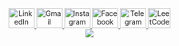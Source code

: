 <div align="center">
  <!-- LinkedIn -->
  <a href="https://www.linkedin.com/in/pavlo-kostereva-b830ba304/" target="_blank">
    <img src="https://raw.githubusercontent.com/maurodesouza/profile-readme-generator/master/src/assets/icons/social/linkedin/default.svg" width="52" height="40" alt="LinkedIn" />
  </a>  
  <!-- Gmail -->
  <a href="mailto:pavlokostereva@gmail.com" target="_blank">
    <img src="https://raw.githubusercontent.com/maurodesouza/profile-readme-generator/master/src/assets/icons/social/gmail/default.svg" width="52" height="40" alt="Gmail" />
  </a>
  
  <!-- Instagram -->
  <a href="https://www.instagram.com/k_pavlo_?igsh=dWYwNnB6dTVmN2d3" target="_blank">
    <img src="https://raw.githubusercontent.com/maurodesouza/profile-readme-generator/master/src/assets/icons/social/instagram/default.svg" width="52" height="40" alt="Instagram" />
  </a>
  
  <!-- Facebook -->
  <a href="https://www.facebook.com/pawlo.kosterewa/?locale=uk_UA" target="_blank">
    <img src="https://raw.githubusercontent.com/maurodesouza/profile-readme-generator/master/src/assets/icons/social/facebook/default.svg" width="52" height="40" alt="Facebook" />
  </a>
  
  <!-- Telegram -->
  <a href="https://t.me/pavlo_k01" target="_blank">
    <img src="https://raw.githubusercontent.com/maurodesouza/profile-readme-generator/master/src/assets/icons/social/telegram/default.svg" width="52" height="40" alt="Telegram" />
  </a>
  <!-- LeetCode -->
  <a href="https://leetcode.com/u/Pavlo_01/" target="_blank">
    <img src="https://cdn.jsdelivr.net/gh/simple-icons/simple-icons/icons/leetcode.svg" width="45" height="40" alt="LeetCode" />
  </a>
</div>


<div align="center">
  <img src="https://profile-counter.glitch.me/PavloKostereva/count.svg?"  />
</div>

